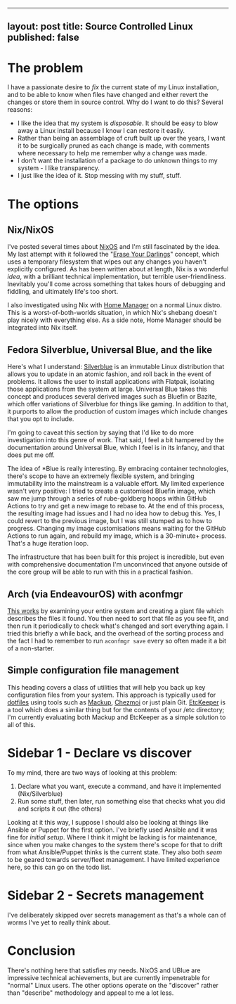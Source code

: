 
---
layout: post
title: Source Controlled Linux
published: false
---

# The problem

I have a passionate desire to _fix_ the current state of my Linux installation, and to be able to know when files have changed and either revert the changes or store them in source control. Why do I want to do this? Several reasons:

- I like the idea that my system is _disposable_. It should be easy to blow away a Linux install because I know I can restore it easily.
- Rather than being an assemblage of cruft built up over the years, I want it to be surgically pruned as each change is made, with comments where necessary to help me remember why a change was made.
- I don't want the installation of a package to do unknown things to my system - I like transparency.
- I just like the idea of it. Stop messing with my stuff, stuff.

# The options

## Nix/NixOS

I've posted several times about [NixOS](https://nixos.org/) and I'm still fascinated by the idea. My last attempt with it followed the "[Erase Your Darlings](https://grahamc.com/blog/erase-your-darlings/)" concept, which uses a temporary filesystem that wipes out any changes you haven't explicitly configured. As has been written about at length, Nix is a wonderful _idea_, with a brilliant technical implementation, but terrible user-friendliness. Inevitably you'll come across something that takes hours of debugging and fiddling, and ultimately life's too short.

I also investigated using Nix with [Home Manager](https://nix-community.github.io/home-manager/) on a normal Linux distro. This is a worst-of-both-worlds situation, in which Nix's shebang doesn't play nicely with everything else. As a side note, Home Manager should be integrated into Nix itself.

## Fedora Silverblue, Universal Blue, and the like

Here's what I understand: [Silverblue](https://fedoraproject.org/silverblue/) is an immutable Linux distribution that allows you to update in an atomic fashion, and roll back in the event of problems. It allows the user to install applications with Flatpak, isolating those applications from the system at large. Universal Blue takes this concept and produces several derived images such as Bluefin or Bazite, which offer variations of Silverblue for things like gaming. In addition to that, it purports to allow the production of custom images which include changes that you opt to include.

I'm going to caveat this section by saying that I'd like to do more investigation into this genre of work. That said, I feel a bit hampered by the documentation around Universal Blue, which I feel is in its infancy, and that does put me off.

The idea of *Blue is really interesting. By embracing container technologies, there's scope to have an extremely flexible system, and bringing immutability into the mainstream is a valuable effort. My limited experience wasn't very positive: I tried to create a customised Bluefin image, which saw me jump through a series of rube-goldberg hoops within GitHub Actions to try and get a new image to rebase to. At the end of this process, the resulting image had issues and I had no idea how to debug this. Yes, I could revert to the previous image, but I was still stumped as to how to progress. Changing my image customisations means waiting for the GitHub Actions to run again, and rebuild my image, which is a 30-minute+ process. That's a huge iteration loop. 

The infrastructure that has been built for this project is incredible, but even with comprehensive documentation I'm unconvinced that anyone outside of the core group will be able to run with this in a practical fashion.

## Arch (via EndeavourOS) with aconfmgr

[This works](https://github.com/CyberShadow/aconfmgr) by examining your entire system and creating a giant file which describes the files it found. You then need to sort that file as you see fit, and then run it periodically to check what's changed and sort everything again. I tried this briefly a while back, and the overhead of the sorting process and the fact I had to remember to run `aconfmgr save` every so often made it a bit of a non-starter.

## Simple configuration file management

This heading covers a class of utilities that will help you back up key configuration files from your system. This approach is typically used for [dotfiles](https://wiki.archlinux.org/title/Dotfiles) using tools such as [Mackup](https://github.com/lra/mackup), [Chezmoi](https://www.chezmoi.io/) or just plain Git.
[EtcKeeper](https://wiki.archlinux.org/title/etckeeper) is a tool which does a similar thing but for the contents of your /etc directory; I'm currently evaluating both Mackup and EtcKeeper as a simple solution to all of this.

# Sidebar 1 - Declare vs discover

To my mind, there are two ways of looking at this problem:

1. Declare what you want, execute a command, and have it implemented (Nix/Silverblue)
2. Run some stuff, then later, run something else that checks what you did and scripts it out (the others)

Looking at it this way, I suppose I should also be looking at things like Ansible or Puppet for the first option. I've briefly used Ansible and it was fine for _initial setup_. Where I think it might be lacking is for maintenance, since when you make changes to the system there's scope for that to drift from what Ansible/Puppet thinks is the current state. They also both _seem_ to be geared towards server/fleet management. I have limited experience here, so this can go on the todo list.

# Sidebar 2 - Secrets management

I've deliberately skipped over secrets management as that's a whole can of worms I've yet to really think about.

# Conclusion

There's nothing here that satisfies my needs. NixOS and UBlue are impressive technical achievements, but are currently impenetrable for "normal" Linux users. The other options operate on the "discover" rather than "describe" methodology and appeal to me a lot less.
<!--stackedit_data:
eyJoaXN0b3J5IjpbNzgxMzUxMzUwLDE3NDkyNjgzM119
-->